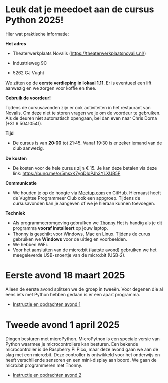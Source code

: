 # Leuk dat je meedoet aan de cursus Python 2025!

Hier wat praktische informatie:

**Het adres**

* Theaterwerkplaats Novalis (https://theaterwerkplaatsnovalis.nl/)

* Industrieweg 9C

* 5262 GJ Vught

We zitten op de **eerste verdieping in lokaal 1.11**. Er is eventueel een lift aanwezig en we zorgen voor koffie en thee.

**Gebruik de voordeur!**

Tijdens de cursusavonden zijn er ook activiteiten in het restaurant van Novalis. Om deze niet te storen vragen we je om de voordeur te gebruiken. Als de deuren niet automatisch opengaan, bel dan even naar Chris Dorna (+31 6 50410541).

**Tijd**

* De cursus is van **20:00** tot 21:45. Vanaf 19:30 is er zeker iemand van de club aanwezig.

**De kosten**

* De kosten voor de hele cursus zijn € 15. Je kan deze betalen via deze link: https://bunq.me/o/5msxK7yqDIdPJh3YLXUB5F

**Communicatie**

* We houden je op de hoogte via [Meetup.com](https://www.meetup.com/nl-NL/vughtse-programmeerclub/events/305722332) en GitHub. Hiernaast heeft de Vughtse Programmeer Club ook een appgroep. Tijdens de cursusavonden kan je aangeven of we je hieraan kunnen toevoegen.

**Techniek**

* Als programmeeromgeving gebruiken we [Thonny](https://thonny.org/) Het is handig als je dit programma **vooraf installeert** op jouw laptop.
* Thonny is geschikt voor Windows, Mac en Linux. Tijdens de curus gebruiken we **Windows** voor de uitleg en voorbeelden.
* We hebben WiFi.
* Voor het aansluiten van de micro:bit (laatste avond) gebruiken we het meegeleverde USB-snoertje van de micro:bit (USB-2).

# Eerste avond 18 maart 2025

Alleen de eerste avond splitsen we de groep in tweeën. Voor degenen die al eens iets met Python hebben gedaan is er een apart programma.
* [Instructie en opdrachten avond 1](avond1/README.md)

# Tweede avond 1 april 2025

Dingen besturen met microPython. MicroPython is een speciale versie van Python waarmee je microcontrollers kan besturen. Een bekende microcontroller is de Raspberry Pi Pico, maar deze avond gaan we aan de slag met een micro:bit. Deze controller is ontwikkeld voor het onderwijs en heeft verschillende sensoren en een mini-display aan boord. We gaan de micro:bit programmeren met Thonny.
* [Instructie en opdrachten avond 2](avond2/README.md)
